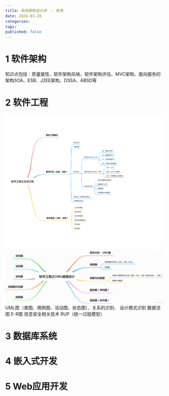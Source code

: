 ```yaml
---
title: 系统架构设计师 -- 软考
date: 2024-03-28
categories: 
tags: 
published: false
---
```

# 1 软件架构

知识点包括：质量属性、软件架构风格、软件架构评估、MVC架构、面向服务的架构SOA、ESB、J2EE架构、DSSA、ABSD等


# 2 软件工程
![](https://raw.githubusercontent.com/BaihlUp/Figurebed/master/2024/202405131621476.png)
![](https://raw.githubusercontent.com/BaihlUp/Figurebed/master/2024/202405131739645.png)
UML图（类图、用例图、活动图、状态图）、关系的识别、
设计模式识别
数据流图
E-R图
信息安全相关技术
RUP（统一过程模型）
# 3 数据库系统

# 4 嵌入式开发

# 5 Web应用开发

